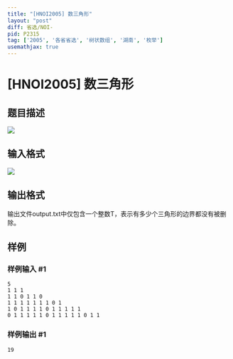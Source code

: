 ```yaml
---
title: "[HNOI2005] 数三角形"
layout: "post"
diff: 省选/NOI-
pid: P2315
tag: ['2005', '各省省选', '树状数组', '湖南', '枚举']
usemathjax: true
---
```


# [HNOI2005] 数三角形
## 题目描述

![](https://cdn.luogu.com.cn/upload/pic/1355.png)

## 输入格式

![](https://cdn.luogu.com.cn/upload/pic/1356.png)

## 输出格式

输出文件output.txt中仅包含一个整数T，表示有多少个三角形的边界都没有被删除。

## 样例

### 样例输入 #1
```
5
1 1 1
1 1 0 1 1 0
1 1 1 1 1 1 1 0 1
1 0 1 1 1 1 0 1 1 1 1 1
0 1 1 1 1 1 0 1 1 1 1 1 0 1 1

```
### 样例输出 #1
```
19
```
